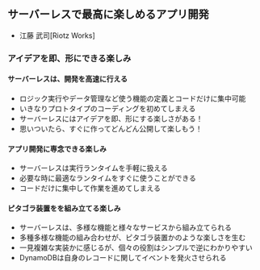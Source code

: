 ## サーバーレスで最高に楽しめるアプリ開発
- 江藤 武司[Riotz Works]
### アイデアを即、形にできる楽しみ
#### サーバーレスは、開発を高速に行える
- ロジック実行やデータ管理など使う機能の定義とコードだけに集中可能
- いきなりプロトタイプのコーディングを初めてしまえる
- サーバーレスにはアイデアを即、形にする楽しさがある！
- 思いついたら、すぐに作ってどんどん公開して楽しもう！
#### アプリ開発に専念できる楽しみ
- サーバーレスは実行ランタイムを手軽に扱える
- 必要な時に最適なランタイムをすぐに使うことができる
- コードだけに集中して作業を進めてしまえる
#### ピタゴラ装置をを組み立てる楽しみ
- サーバーレスは、多様な機能と様々なサービスから組み立てられる
- 多種多様な機能の組み合わせが、ピタゴラ装置かのような楽しさを生む
- 一見複雑な実装かに感じるが、個々の役割はシンプルで逆にわかりやすい
- DynamoDBは自身のレコードに関してイベントを発火させられる
